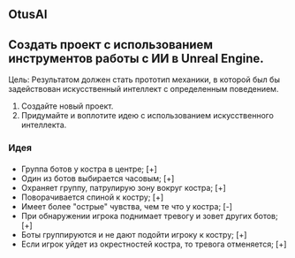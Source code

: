 ## OtusAI
 
## Создать проект с использованием инструментов работы с ИИ в Unreal Engine.

Цель:
Результатом должен стать прототип механики, в которой был бы задействован искусственный интеллект с определенным поведением.

1. Создайте новый проект.
2. Придумайте и воплотите идею с использованием искусственного интеллекта.

### Идея

####
* Группа ботов у костра в центре; [+]
* Один из ботов выбирается часовым; [+]
* Охраняет группу, патрулирую зону вокруг костра; [+]
* Поворачивается спиной к костру; [+]
* Имеет более "острые" чувства, чем те что у костра; [-]
* При обнаружении игрока поднимает тревогу и зовет других ботов; [+]
* Боты группируются и не дают подойти игроку к костру; [+]
* Если игрок уйдет из окрестностей костра, то тревога отменяется; [+]
